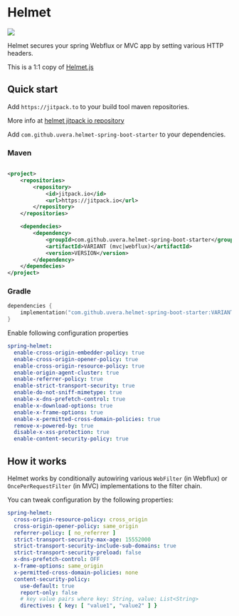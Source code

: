 # Helmet

[![](https://jitpack.io/v/uvera/helmet-spring-boot-starter.svg)](https://jitpack.io/#uvera/helmet-spring-boot-starter)

Helmet secures your spring Webflux or MVC app by setting various HTTP headers.

This is a 1:1 copy of [ Helmet.js ]( https://github.com/helmetjs/helmet)

## Quick start

Add `https://jitpack.to` to your build tool maven repositories.

More info at [ helmet jitpack io repository ](https://jitpack.io/#uvera/helmet-spring-boot-starter)

Add `com.github.uvera.helmet-spring-boot-starter` to your dependencies.

### Maven

```xml

<project>
    <repositories>
        <repository>
            <id>jitpack.io</id>
            <url>https://jitpack.io</url>
        </repository>
    </repositories>

    <dependecies>
        <dependency>
            <groupId>com.github.uvera.helmet-spring-boot-starter</groupId>
            <artifactId>VARIANT (mvc|webflux)</artifactId>
            <version>VERSION</version>
        </dependency>
    </dependecies>
</project>
```

### Gradle

```kotlin
dependencies {
    implementation("com.github.uvera.helmet-spring-boot-starter:VARIANT (mvc|webflux):VERSION")
}
```

Enable following configuration properties

```yaml
spring-helmet:
  enable-cross-origin-embedder-policy: true
  enable-cross-origin-opener-policy: true
  enable-cross-origin-resource-policy: true
  enable-origin-agent-cluster: true
  enable-referrer-policy: true
  enable-strict-transport-security: true
  enable-do-not-sniff-mimetype: true
  enable-x-dns-prefetch-control: true
  enable-x-download-options: true
  enable-x-frame-options: true
  enable-x-permitted-cross-domain-policies: true
  remove-x-powered-by: true
  disable-x-xss-protection: true
  enable-content-security-policy: true
```

## How it works

Helmet works by conditionally autowiring various `WebFilter` (in Webflux) or `OncePerRequestFilter` (in MVC)
implementations to the filter chain.

You can tweak configuration by the following properties:

```yaml
spring-helmet:
  cross-origin-resource-policy: cross_origin
  cross-origin-opener-policy: same_origin
  referrer-policy: [ no_referrer ]
  strict-transport-security-max-age: 15552000
  strict-transport-security-include-sub-domains: true
  strict-transport-security-preload: false
  x-dns-prefetch-control: OFF
  x-frame-options: same_origin
  x-permitted-cross-domain-policies: none
  content-security-policy:
    use-default: true
    report-only: false
    # key value pairs where key: String, value: List<String>
    directives: { key: [ "value1", "value2" ] } 
```

